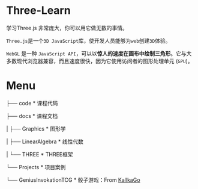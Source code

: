 # Three-Learn

学习Three.js 非常庞大，你可以用它做无数的事情。

`Three.js`是一个`3D JavaScript`库，使开发人员能够为`web`创建`3D`体验。

`WebGL` 是一种 `JavaScript API`，可以以**惊人的速度在画布中绘制三角形**。它与大多数现代浏览器兼容，而且速度很快，因为它使用访问者的图形处理单元 (`GPU`)。

# Menu
├── code                                          * 课程代码

├── docs                                          * 课程文档

|  ├── Graphics                               * 图形学

|  ├── LinearAlgebra                      * 线性代数

|  └── THREE                                   * THREE框架

└── Projects                                    * 项目案例

   └── GeniusInvokationTCG         * 骰子游戏：From [KallkaGo](https://github.com/KallkaGo)

